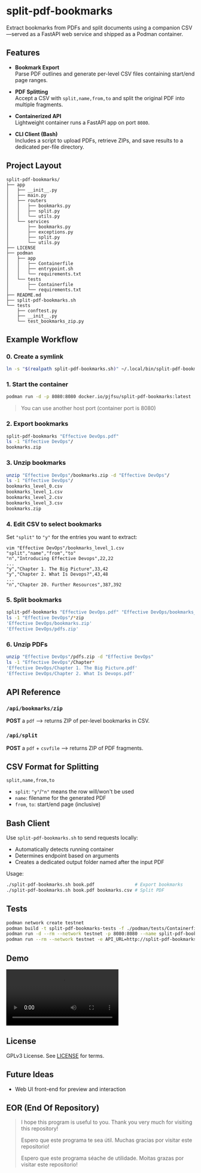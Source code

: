 # split-pdf-bookmarks

Extract bookmarks from PDFs and split documents using a companion CSV—served as a FastAPI web service and shipped as a Podman container.

## Features

- **Bookmark Export**  
  Parse PDF outlines and generate per-level CSV files containing start/end page ranges.

- **PDF Splitting**  
  Accept a CSV with `split,name,from,to` and split the original PDF into multiple fragments.

- **Containerized API**  
  Lightweight container runs a FastAPI app on port `8080`.

- **CLI Client (Bash)**  
  Includes a script to upload PDFs, retrieve ZIPs, and save results to a dedicated per-file directory.

## Project Layout

```
split-pdf-bookmarks/
├── app
│   ├── __init__.py
│   ├── main.py
│   ├── routers
│   │   ├── bookmarks.py
│   │   ├── split.py
│   │   └── utils.py
│   └── services
│       ├── bookmarks.py
│       ├── exceptions.py
│       ├── split.py
│       └── utils.py
├── LICENSE
├── podman
│   ├── app
│   │   ├── Containerfile
│   │   ├── entrypoint.sh
│   │   └── requirements.txt
│   └── tests
│       ├── Containerfile
│       └── requirements.txt
├── README.md
├── split-pdf-bookmarks.sh
└── tests
    ├── conftest.py
    ├── __init__.py
    └── test_bookmarks_zip.py
```

## Example Workflow

### 0. Create a symlink

```bash
ln -s "$(realpath split-pdf-bookmarks.sh)" ~/.local/bin/split-pdf-bookmarks
```

### 1. Start the container

```bash
podman run -d -p 8080:8080 docker.io/pjfsu/split-pdf-bookmarks:latest
```

> You can use another host port (container port is 8080)

### 2. Export bookmarks

```bash
split-pdf-bookmarks "Effective DevOps.pdf"
ls -1 "Effective DevOps"/
bookmarks.zip
```

### 3. Unzip bookmarks

```bash
unzip "Effective DevOps"/bookmarks.zip -d "Effective DevOps"/
ls -1 "Effective DevOps"/
bookmarks_level_0.csv
bookmarks_level_1.csv
bookmarks_level_2.csv
bookmarks_level_3.csv
bookmarks.zip
```

### 4. Edit CSV to select bookmarks

Set `"split"` to `"y"` for the entries you want to extract:

```csv
vim "Effective DevOps"/bookmarks_level_1.csv
"split","name","from","to"
"n","Introducing Effective Devops",22,22
...
"y","Chapter 1. The Big Picture",33,42
"y","Chapter 2. What Is Devops?",43,48
...
"n","Chapter 20. Further Resources",387,392
```

### 5. Split bookmarks

```bash
split-pdf-bookmarks "Effective DevOps.pdf" "Effective DevOps/bookmarks_level_1.csv"
ls -1 "Effective DevOps"/*zip
'Effective DevOps/bookmarks.zip'
'Effective DevOps/pdfs.zip'
```

### 6. Unzip PDFs

```bash
unzip "Effective DevOps"/pdfs.zip -d "Effective DevOps"
ls -1 "Effective DevOps"/Chapter*
'Effective DevOps/Chapter 1. The Big Picture.pdf'
'Effective DevOps/Chapter 2. What Is Devops.pdf'
```

## API Reference

### `/api/bookmarks/zip`  
**POST** a `pdf` --> returns ZIP of per-level bookmarks in CSV.

### `/api/split`  
**POST** a `pdf` + `csvfile` --> returns ZIP of PDF fragments.

## CSV Format for Splitting

```csv
split,name,from,to
```

- `split`: `"y"`/`"n"` means the row will/won't be used
- `name`: filename for the generated PDF
- `from`, `to`: start/end page (inclusive)

## Bash Client

Use `split-pdf-bookmarks.sh` to send requests locally:

- Automatically detects running container
- Determines endpoint based on arguments
- Creates a dedicated output folder named after the input PDF

Usage:
```bash
./split-pdf-bookmarks.sh book.pdf               # Export bookmarks
./split-pdf-bookmarks.sh book.pdf bookmarks.csv # Split PDF
```

## Tests

```bash
podman network create testnet
podman build -t split-pdf-bookmarks-tests -f ./podman/tests/Containerfile .
podman run -d --rm --network testnet -p 8080:8080 --name split-pdf-bookmarks docker.io/pjfsu/split-pdf-bookmarks:latest
podman run --rm --network testnet -e API_URL=http://split-pdf-bookmarks:8080 split-pdf-bookmarks-tests:latest
```

## Demo

<video src="demo.webm" controls></video>

## License

GPLv3 License. See [LICENSE](./LICENSE) for terms.

## Future Ideas

- Web UI front-end for preview and interaction

## EOR (End Of Repository)

> I hope this program is useful to you. Thank you very much for visiting this repository!
>
> Espero que este programa te sea útil. Muchas gracias por visitar este repositorio!
>
> Espero que este programa séache de utilidade. Moitas grazas por visitar este repositorio!
